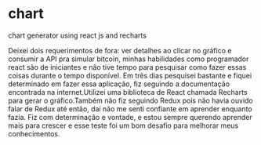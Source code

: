 # chart
chart generator using react js and recharts

Deixei dois requerimentos de fora: ver detalhes ao clicar no gráfico e consumir a API pra simular bitcoin, minhas habilidades como programador react são de iniciantes e não tive tempo para pesquisar como fazer essas coisas durante o tempo disponível. Em três dias pesquisei bastante e fiquei determinado em fazer essa aplicação, fiz seguindo a documentação encontrada na internet.Utilizei uma biblioteca de React chamada Recharts para gerar o gráfico.Também não fiz seguindo Redux pois não havia ouvido falar de Redux até então, daí não me senti confiante em aprender enquanto fazia. Fiz com determinação e vontade, e estou sempre querendo aprender mais para crescer e esse teste foi um bom desafio para melhorar meus conhecimentos.
